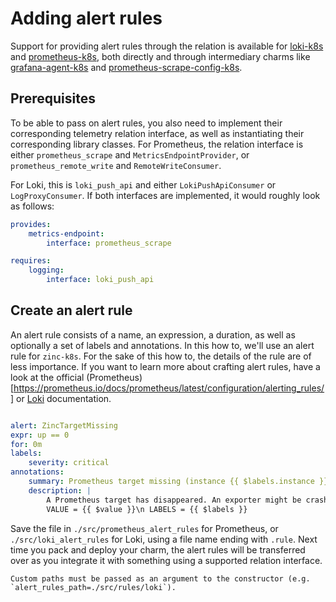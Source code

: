# Adding alert rules

Support for providing alert rules through the relation is available
for [loki-k8s](https://charmhub.io/loki-k8s) and [prometheus-k8s](https://charmhub.io/prometheus-k8s), both directly and through 
intermediary charms like [grafana-agent-k8s](https://charmhub.io/grafana-agent-k8s) 
and [prometheus-scrape-config-k8s](https://charmhub.io/prometheus-scrape-config-k8s).

## Prerequisites

To be able to pass on alert rules, you also need to implement 
their corresponding telemetry relation interface, as well as instantiating 
their corresponding library classes. For Prometheus, the relation 
interface is either `prometheus_scrape` and `MetricsEndpointProvider`, 
or `prometheus_remote_write` and `RemoteWriteConsumer`.

For Loki, this is `loki_push_api` and either `LokiPushApiConsumer` 
or `LogProxyConsumer`. If both interfaces are implemented, it would 
roughly look as follows:

```yaml
provides:
    metrics-endpoint:
        interface: prometheus_scrape

requires:
    logging:
        interface: loki_push_api
```

## Create an alert rule

An alert rule consists of a name, an expression, a duration, as well 
as optionally a set of labels and annotations. In this how to, we'll 
use an alert rule for ``zinc-k8s``. For the sake of this how to, the 
details of the rule are of less importance. If you want to learn more 
about crafting alert rules, have a look at the official (Prometheus)[https://prometheus.io/docs/prometheus/latest/configuration/alerting_rules/] 
or [Loki](https://grafana.com/docs/loki/latest/rules/#example) 
documentation.

```yaml

alert: ZincTargetMissing
expr: up == 0
for: 0m
labels:
    severity: critical
annotations:
    summary: Prometheus target missing (instance {{ $labels.instance }})
    description: |
        A Prometheus target has disappeared. An exporter might be crashed.
        VALUE = {{ $value }}\n LABELS = {{ $labels }}
```

Save the file in `./src/prometheus_alert_rules` for Prometheus, or `./src/loki_alert_rules` for Loki, using a file name ending with ``.rule``. 
Next time you pack and deploy your charm, the alert rules will be 
transferred over as you integrate it with something using a supported 
relation interface.

```{note}
Custom paths must be passed as an argument to the constructor (e.g. `alert_rules_path=./src/rules/loki`).
```